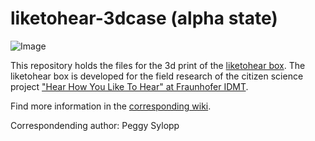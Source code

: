 # liketohear-3dcase (alpha state)

![Image](https://user-images.githubusercontent.com/40722995/66923306-d4bc9e80-f028-11e9-8f9a-f6e8236fe91b.jpg)

This repository holds the files for the 3d print of the [liketohear box](https://github.com/liketohear/liketohear). The liketohear box is developed for the field research of the citizen science project ["Hear How You Like To Hear" at Fraunhofer IDMT](https://www.idmt.fraunhofer.de/en/institute/projects-products/projects/liketohear.html).

Find more information in the [corresponding wiki](https://github.com/liketohear/liketohear-3dcase/wiki).

Correspondending author: Peggy Sylopp
